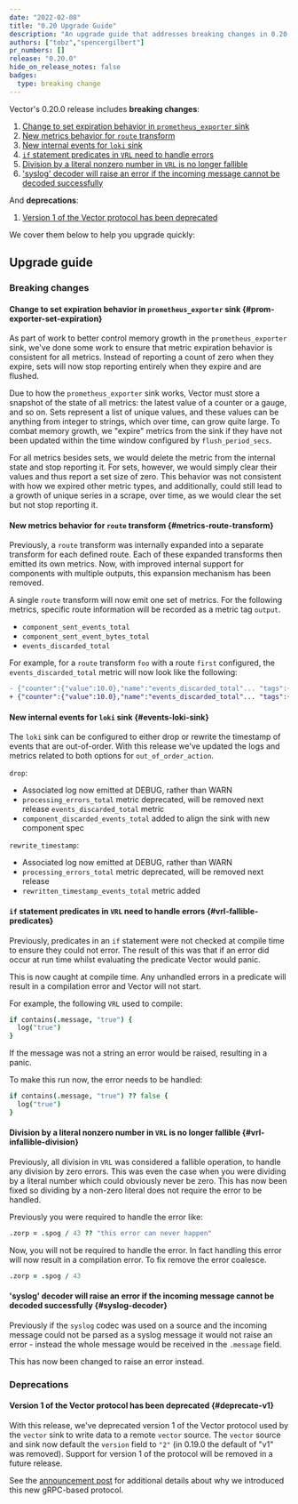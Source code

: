 ```yaml
---
date: "2022-02-08"
title: "0.20 Upgrade Guide"
description: "An upgrade guide that addresses breaking changes in 0.20.0"
authors: ["tobz","spencergilbert"]
pr_numbers: []
release: "0.20.0"
hide_on_release_notes: false
badges:
  type: breaking change
---
```


Vector's 0.20.0 release includes **breaking changes**:

1. [Change to set expiration behavior in `prometheus_exporter` sink](#prom-exporter-set-expiration)
1. [New metrics behavior for `route` transform](#metrics-route-transform)
1. [New internal events for `loki` sink](#events-loki-sink)
1. [`if` statement predicates in `VRL` need to handle errors](#vrl-fallible-predicates)
1. [Division by a literal nonzero number in `VRL` is no longer fallible](#vrl-infallible-division)
1. ['syslog' decoder will raise an error if the incoming message cannot be decoded successfully](#syslog-decoder)

And **deprecations**:

1. [Version 1 of the Vector protocol has been deprecated](#deprecate-v1)

We cover them below to help you upgrade quickly:

## Upgrade guide

### Breaking changes

#### Change to set expiration behavior in `prometheus_exporter` sink {#prom-exporter-set-expiration}

As part of work to better control memory growth in the `prometheus_exporter` sink, we've done some
work to ensure that metric expiration behavior is consistent for all metrics.  Instead of reporting
a count of zero when they expire, sets will now stop reporting entirely when they expire and are
flushed.

Due to how the `prometheus_exporter` sink works, Vector must store a snapshot of the state of all
metrics: the latest value of a counter or a gauge, and so on.  Sets represent a list of unique
values, and these values can be anything from integer to strings, which over time, can grow quite
large.  To combat memory growth, we "expire" metrics from the sink if they have not been updated
within the time window configured by `flush_period_secs`.

For all metrics besides sets, we would delete the metric from the internal state and stop reporting
it.  For sets, however, we would simply clear their values and thus report a set size of zero.  This
behavior was not consistent with how we expired other metric types, and additionally, could still
lead to a growth of unique series in a scrape, over time, as we would clear the set but not stop
reporting it.

#### New metrics behavior for `route` transform {#metrics-route-transform}

Previously, a `route` transform was internally expanded into a separate
transform for each defined route. Each of these expanded transforms then
emitted its own metrics. Now, with improved internal support for components with
multiple outputs, this expansion mechanism has been removed.

A single `route` transform will now emit one set of metrics. For the following
metrics, specific route information will be recorded as a metric tag `output`.

- `component_sent_events_total`
- `component_sent_event_bytes_total`
- `events_discarded_total`

For example, for a `route` transform `foo` with a route `first` configured,
the `events_discarded_total` metric will now look like the following:

```diff
- {"counter":{"value":10.0},"name":"events_discarded_total"... "tags":{"component_id":"foo.first","component_kind":"transform","component_name":"foo.first","component_type":"route"}}
+ {"counter":{"value":10.0},"name":"events_discarded_total"... "tags":{"component_id":"foo","component_kind":"transform","component_name":"foo","component_type":"route","output":"first"}}
```

#### New internal events for `loki` sink {#events-loki-sink}

The `loki` sink can be configured to either drop or rewrite the timestamp of events that are
out-of-order. With this release we've updated the logs and metrics related to both options for
`out_of_order_action`.

`drop`:

- Associated log now emitted at DEBUG, rather than WARN
- `processing_errors_total` metric deprecated, will be removed next release
`events_discarded_total` metric
- `component_discarded_events_total` added to align the sink with new component spec

`rewrite_timestamp`:

- Associated log now emitted at DEBUG, rather than WARN
- `processing_errors_total` metric deprecated, will be removed next release
- `rewritten_timestamp_events_total` metric added


#### `if` statement predicates in `VRL` need to handle errors {#vrl-fallible-predicates}

Previously, predicates in an `if` statement were not checked at compile time to ensure
they could not error. The result of this was that if an error did occur at run time
whilst evaluating the predicate Vector would panic.

This is now caught at compile time. Any unhandled errors in a predicate will result in
a compilation error and Vector will not start.

For example, the following `VRL` used to compile:

```coffeescript
if contains(.message, "true") {
  log("true")
}
```

If the message was not a string an error would be raised, resulting in a panic.

To make this run now, the error needs to be handled:

```coffeescript
if contains(.message, "true") ?? false {
  log("true")
}
```

#### Division by a literal nonzero number in `VRL` is no longer fallible {#vrl-infallible-division}

Previously, all division in `VRL` was considered a fallible operation, to handle
any division by zero errors. This was even the case when you were dividing by a
literal number which could obviously never be zero. This has now been fixed so
dividing by a non-zero literal does not require the error to be handled.

Previously you were required to handle the error like:

```coffeescript
.zorp = .spog / 43 ?? "this error can never happen"
```

Now, you will not be required to handle the error. In fact handling this error
will now result in a compilation error. To fix remove the error coalesce.

```coffeescript
.zorp = .spog / 43
```

#### 'syslog' decoder will raise an error if the incoming message cannot be decoded successfully {#syslog-decoder}

Previously if the `syslog` codec was used on a source and the incoming message
could not be parsed as a syslog message it would not raise an error - instead
the whole message would be received in the `.message` field.

This has now been changed to raise an error instead.

### Deprecations

#### Version 1 of the Vector protocol has been deprecated {#deprecate-v1}

With this release, we've deprecated version 1 of the Vector protocol used by the
`vector` sink to write data to a remote `vector` source. The `vector` source and
sink now default the `version` field to `"2"` (in 0.19.0 the default of "v1" was
removed). Support for version 1 of the protocol will be removed in a future
release.

See the [announcement post][vector-v2-announcement] for additional details
about why we introduced this new gRPC-based protocol.

[vector-v2-announcement]: /highlights/2021-08-24-vector-source-sink

